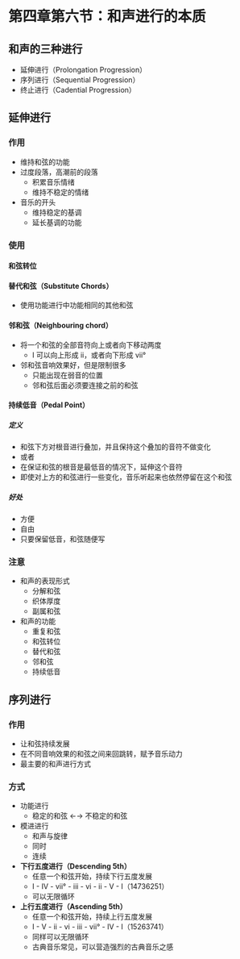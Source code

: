 # 第四章第六节：和声进行的本质

## 和声的三种进行

- 延伸进行（Prolongation Progression）
- 序列进行（Sequential Progression）
- 终止进行（Cadential Progression）

## 延伸进行

### 作用

- 维持和弦的功能
- 过度段落，高潮前的段落
  - 积累音乐情绪
  - 维持不稳定的情绪
- 音乐的开头
  - 维持稳定的基调
  - 延长基调的功能

### 使用

#### 和弦转位

#### 替代和弦（Substitute Chords）

- 使用功能进行中功能相同的其他和弦

#### 邻和弦（Neighbouring chord） 

- 将一个和弦的全部音符向上或者向下移动两度
  - I 可以向上形成 ii，或者向下形成 ⅶ°
- 邻和弦音响效果好，但是限制很多
  - 只能出现在弱音的位置
  - 邻和弦后面必须要连接之前的和弦

#### 持续低音（Pedal Point）

##### 定义

- 和弦下方对根音进行叠加，并且保持这个叠加的音符不做变化
- 或者
- 在保证和弦的根音是最低音的情况下，延伸这个音符
- 即使对上方的和弦进行一些变化，音乐听起来也依然停留在这个和弦

##### 好处

- 方便
- 自由
- 只要保留低音，和弦随便写

### 注意

- 和声的表现形式
  - 分解和弦
  - 织体厚度
  - 副属和弦
- 和声的功能
  - 重复和弦
  - 和弦转位
  - 替代和弦
  - 邻和弦
  - 持续低音

## 序列进行

### 作用

- 让和弦持续发展
- 在不同音响效果的和弦之间来回跳转，赋予音乐动力
- 最主要的和声进行方式

### 方式

- 功能进行
  - 稳定的和弦 ←→ 不稳定的和弦
- 模进进行
  - 和声与旋律
  - 同时
  - 连续
- **下行五度进行（Descending 5th）**
  - 任意一个和弦开始，持续下行五度发展
  - I - IV - ⅶ° - iii - vi - ii - V - I（14736251）
  - 可以无限循环
- **上行五度进行（Ascending 5th）**
  - 任意一个和弦开始，持续上行五度发展
  - I - V - ii - vi - iii - vii° - IV - I（15263741）
  - 同样可以无限循环
  - 古典音乐常见，可以营造强烈的古典音乐之感
